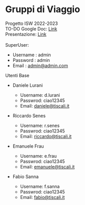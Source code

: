 # Gruppi di Viaggio
Progetto ISW 2022-2023</br>
TO-DO Google Doc: [Link](https://docs.google.com/document/d/1K-xBeLqB_VjUepZwRd2YcBgBffKpDskbBILe8z2zCMw/edit)</br>
Presentazione: [Link](https://docs.google.com/presentation/d/1GnLhicdItnqArM5C5izIvN3S6u_-ZBKeMW10pUEE6ns/edit?usp=sharing)</br>
</br>
SuperUser: 
* Username : admin
* Password : admin
* Email : admin@admin.com

Utenti Base
* Daniele Lurani
  * Username: d.lurani
  * Passwrod: ciao12345
  * Email: daniele@tiscali.it

* Riccardo Senes
  * Username: r.senes
  * Passwrod: ciao12345
  * Email: riccardo@tiscali.it

* Emanuele Frau
  * Username: e.frau
  * Passwrod: ciao12345
  * Email: emanuele@tiscali.it

* Fabio Sanna
  * Username: f.sanna
  * Passwrod: ciao12345
  * Email: fabio@tiscali.it
